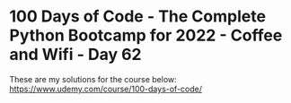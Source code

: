 # 100 Days of Code - The Complete Python Bootcamp for 2022 - Coffee and Wifi - Day 62

These are my solutions for the course below:<br>
https://www.udemy.com/course/100-days-of-code/<br>